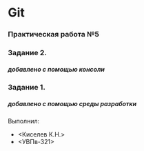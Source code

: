 # Git
### Практическая работа №5
### Задание 2.
##### добавлено с помощью консоли
### Задание 1.
##### добавлено с помощью среды разработки
Выполнил:
* <Киселев К.Н.>
* <УВПв-321>
